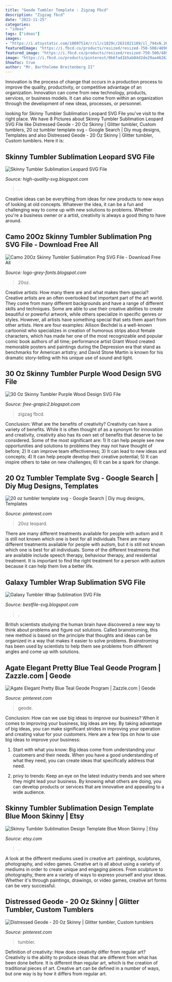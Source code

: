 ```yaml
---
title: "Geode Tumbler Template : Zigzag Fbcd"
description: "Zigzag fbcd"
date: "2022-11-25"
categories:
- "ideas"
tags: ["ideas"]
images:
- "https://i.etsystatic.com/18097514/r/il/c1829c/2631021189/il_794xN.2631021189_5aet.jpg"
featuredImage: "https://i.fbcd.co/products/resized/resized-750-500/48963718d843a8cb8362be04ed55c2876b0de6851c2fb5ba08e534b5704b2761.jpg"
featured_image: "https://i.fbcd.co/products/resized/resized-750-500/48963718d843a8cb8362be04ed55c2876b0de6851c2fb5ba08e534b5704b2761.jpg"
image: "https://i.fbcd.co/products/pinterest/0b6fad1b5ab04d2de29aa46263bd83aee15773e1af31f8cbe125d8b93e5760c7.jpg"
ShowToc: true
author: "Mr. Bartholome Breitenberg II"
---
```



Innovation is the process of change that occurs in a production process to improve the quality, productivity, or competitive advantage of an organization. Innovation can come from new technology, products, services, or business models. It can also come from within an organization through the development of new ideas, processes, or personnel.

	

		
looking for Skinny Tumbler Sublimation Leopard SVG File you've visit to the right place. We have 8 Pictures about Skinny Tumbler Sublimation Leopard SVG File like Distressed Geode - 20 Oz Skinny | Glitter tumbler, Custom tumblers, 20 oz tumbler template svg - Google Search | Diy mug designs, Templates and also Distressed Geode - 20 Oz Skinny | Glitter tumbler, Custom tumblers. Here it is:
		
    
## Skinny Tumbler Sublimation Leopard SVG File

<img loading=lazy src="https://i.etsystatic.com/18097514/r/il/c1829c/2631021189/il_794xN.2631021189_5aet.jpg" onerror="this.onerror=null;this.src='https://tse3.mm.bing.net/th?id=OIP.GWO3ajxvogNuYFQxpozmUwHaIR&amp;pid=15.1';" alt="Skinny Tumbler Sublimation Leopard SVG File">

_Source: high-quality-svg.blogspot.com_

>. 

	

Creative ideas can be everything from ideas for new products to new ways of looking at old concepts. Whatever the idea, it can be a fun and challenging way to come up with new solutions to problems. Whether you're a business owner or a artist, creativity is always a good thing to have around.

    
## Camo 20Oz Skinny Tumbler Sublimation Png SVG File - Download Free All

<img loading=lazy src="https://cdn.shopify.com/s/files/1/1351/2513/products/LVglitterblackgeodemock_1200x1200.png?v=1589148638" onerror="this.onerror=null;this.src='https://tse1.mm.bing.net/th?id=OIP.GEaPN1PN1GzKVIwRXXOxawHaFu&amp;pid=15.1';" alt="Camo 20Oz Skinny Tumbler Sublimation Png SVG File - Download Free All">

_Source: logo-grey-fonts.blogspot.com_

>20oz. 

	

Creative artists: How many there are and what makes them special?
Creative artists are an often overlooked but important part of the art world. They come from many different backgrounds and have a range of different skills and techniques. Some are able to use their creative abilities to create beautiful or powerful artwork, while others specialize in specific genres or styles. However, all artists have something special that sets them apart from other artists. Here are four examples: 
Allison Bechdel is a well-known cartoonist who specializes in creation of humorous strips about female characters, which has made her one of the most recognizable and popular comic book authors of all time; performance artist Grant Wood created memorable posters and paintings during the Depression era that stand as benchmarks for American artistry; and David Stone Martin is known for his dramatic story-telling with his unique use of sound and light.

    
## 30 Oz Skinny Tumbler Purple Wood Design SVG File

<img loading=lazy src="https://i.fbcd.co/products/resized/resized-750-500/48963718d843a8cb8362be04ed55c2876b0de6851c2fb5ba08e534b5704b2761.jpg" onerror="this.onerror=null;this.src='https://tse1.mm.bing.net/th?id=OIP.QEixWNrfDjZcr_rilRfVRwHaE8&amp;pid=15.1';" alt="30 Oz Skinny Tumbler Purple Wood Design SVG File">

_Source: free-grapic2.blogspot.com_

>zigzag fbcd. 

	

Conclusion: What are the benefits of creativity?
Creativity can have a variety of benefits. While it is often thought of as a synonym for innovation and creativity, creativity also has its own set of benefits that deserve to be considered. Some of the most significant are: 1) It can help people see new opportunities and solutions to problems they may not have thought of before; 2) It can improve team effectiveness; 3) It can lead to new ideas and concepts; 4) It can help people develop their creative potential; 5) It can inspire others to take on new challenges; 6) It can be a spark for change.

    
## 20 Oz Tumbler Template Svg - Google Search | Diy Mug Designs, Templates

<img loading=lazy src="https://i.pinimg.com/736x/a2/28/ee/a228eeb295c63106c75956f84f4d3cfa.jpg" onerror="this.onerror=null;this.src='https://tse3.mm.bing.net/th?id=OIP.mc7024TVPRO-biWNEZOe_wAAAA&amp;pid=15.1';" alt="20 oz tumbler template svg - Google Search | Diy mug designs, Templates">

_Source: pinterest.com_

>20oz leopard. 

	

There are many different treatments available for people with autism and it is still not known which one is best for all individuals
There are many different treatments available for people with autism, but it is still not known which one is best for all individuals. Some of the different treatments that are available include speech therapy, behaviour therapy, and residential treatment. It is important to find the right treatment for a person with autism because it can help them live a better life.

    
## Galaxy Tumbler Wrap Sublimation SVG File

<img loading=lazy src="https://i.fbcd.co/products/pinterest/0b6fad1b5ab04d2de29aa46263bd83aee15773e1af31f8cbe125d8b93e5760c7.jpg" onerror="this.onerror=null;this.src='https://tse4.mm.bing.net/th?id=OIP.LijXHyxgHFNtYPFRodlL1QHaE8&amp;pid=15.1';" alt="Galaxy Tumbler Wrap Sublimation SVG File">

_Source: bestfile-svg.blogspot.com_

>. 

	

British scientists studying the human brain have discovered a new way to think about problems and figure out solutions. Called brainstroming, this new method is based on the principle that thoughts and ideas can be organized in a way that makes it easier to solve problems. Brainstroming has been used by scientists to help them see problems from different angles and come up with solutions.

    
## Agate Elegant Pretty Blue Teal Geode Program | Zazzle.com | Geode

<img loading=lazy src="https://i.pinimg.com/originals/92/05/27/920527d2972fd87652465a5028ff009e.jpg" onerror="this.onerror=null;this.src='https://tse3.mm.bing.net/th?id=OIP.TDc6HGHIi3l0mXiWM2AxUwAAAA&amp;pid=15.1';" alt="Agate Elegant Pretty Blue Teal Geode Program | Zazzle.com | Geode">

_Source: pinterest.com_

>geode. 

	

Conclusion: How can we use big ideas to improve our business?
When it comes to improving your business, big ideas are key. By taking advantage of big ideas, you can make significant strides in improving your operation and creating value for your customers. Here are a few tips on how to use big ideas to improve your business:
1. Start with what you know: Big ideas come from understanding your customers and their needs. When you have a good understanding of what they need, you can create ideas that specifically address that need.

2. privy to trends: Keep an eye on the latest industry trends and see where they might lead your business. By knowing what others are doing, you can develop products or services that are innovative and appealing to a wide audience.


    
## Skinny Tumbler Sublimation Design Template Blue Moon Skinny | Etsy

<img loading=lazy src="https://i.etsystatic.com/iap/427f89/2595467178/iap_300x300.2595467178_ekj3awz7.jpg?version=0" onerror="this.onerror=null;this.src='https://tse4.mm.bing.net/th?id=OIP.kFpyvlXyiOGNqzFaCpNuowAAAA&amp;pid=15.1';" alt="Skinny Tumbler Sublimation Design Template Blue Moon Skinny | Etsy">

_Source: etsy.com_

>. 

	

A look at the different mediums used in creative art: paintings, sculptures, photography, and video games.
Creative art is all about using a variety of mediums in order to create unique and engaging pieces. From sculpture to photography, there are a variety of ways to express yourself and your ideas. Whether it's through paintings, drawings, or video games, creative art forms can be very successful.

    
## Distressed Geode - 20 Oz Skinny | Glitter Tumbler, Custom Tumblers

<img loading=lazy src="https://i.pinimg.com/originals/76/5e/70/765e7025fc96a9db77604f94e4c84ccd.jpg" onerror="this.onerror=null;this.src='https://tse2.mm.bing.net/th?id=OIP.GCltpTs6845OCdaLTDQs7AHaE8&amp;pid=15.1';" alt="Distressed Geode - 20 Oz Skinny | Glitter tumbler, Custom tumblers">

_Source: pinterest.com_

>tumbler. 

	

Definition of creativity: How does creativity differ from regular art?
Creativity is the ability to produce ideas that are different from what has been done before. It is different than regular art, which is the creation of traditional pieces of art. Creative art can be defined in a number of ways, but one way is by how it differs from regular art.

